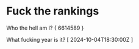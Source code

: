 # Fuck the rankings

Who the hell am I?
{ 6614589 }

What fucking year is it?
[ 2024-10-04T18:30:00Z ]
